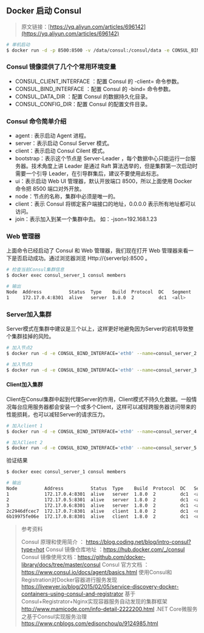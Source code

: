 ## Docker 启动 Consul
> 原文链接：[https://yq.aliyun.com/articles/696142](https://yq.aliyun.com/articles/696142)

```bash
# 单机启动
$ docker run -d -p 8500:8500 -v /data/consul:/consul/data -e CONSUL_BIND_INTERFACE='eth0' --name=consul_server_1 consul:latest agent -server -bootstrap -ui -node=1 -client='0.0.0.0'
```

### Consul 镜像提供了几个个常用环境变量

- CONSUL_CLIENT_INTERFACE ：配置 Consul 的 -client= 命令参数。
- CONSUL_BIND_INTERFACE ：配置 Consul 的 -bind= 命令参数。
- CONSUL_DATA_DIR ：配置 Consul 的数据持久化目录。
- CONSUL_CONFIG_DIR：配置 Consul 的配置文件目录。

### Consul 命令简单介绍
- agent : 表示启动 Agent 进程。
- server：表示启动 Consul Server 模式。
- client：表示启动 Consul Cilent 模式。
- bootstrap：表示这个节点是 Server-Leader ，每个数据中心只能运行一台服务器。技术角度上讲 Leader 是通过 Raft 算法选举的，但是集群第一次启动时需要一个引导 Leader，在引导群集后，建议不要使用此标志。
- ui：表示启动 Web UI 管理器，默认开放端口 8500，所以上面使用 Docker 命令把 8500 端口对外开放。
- node：节点的名称，集群中必须是唯一的。
- client：表示 Consul 将绑定客户端接口的地址，0.0.0.0 表示所有地址都可以访问。
- join：表示加入到某一个集群中去。 如：-json=192.168.1.23
### Web 管理器
上面命令已经启动了 Consul 和 Web 管理器，我们现在打开 Web 管理器来看一下是否启动成功。通过浏览器浏览 Http://{serverIp}:8500 。

```bash
# 检查当前Consul集群信息
$ docker exec consul_server_1 consul members

# 输出
Node  Address          Status  Type    Build  Protocol  DC   Segment
1     172.17.0.4:8301  alive   server  1.8.0  2         dc1  <all>
```

### Server加入集群
Server模式在集群中建议是三个以上，这样更好地避免因为Server的宕机导致整个集群挂掉的风险。

```bash
# 加入节点2
$ docker run -d -e CONSUL_BIND_INTERFACE='eth0' --name=consul_server_2 consul:latest agent -server -node=2 -join='172.17.0.4'

# 加入节点3
$ docker run -d -e CONSUL_BIND_INTERFACE='eth0' --name=consul_server_3 consul:latest agent -server -node=3 -join='172.17.0.4'
```

#### Client加入集群
Client在Consul集群中起到代理Server的作用，Client模式不持久化数据。一般情况每台应用服务器都会安装一个或多个Client，这样可以减轻跨服务器访问带来的性能损耗，也可以减轻Server的请求压力。

```bash
# 加入client 1
$ docker run -d -e CONSUL_BIND_INTERFACE='eth0' --name=consul_server_4 consul:latest agent -client -node=4 -join='172.17.0.4' -client='0.0.0.0'

# 加入Client 2
$ docker run -d -e CONSUL_BIND_INTERFACE='eth0' --name=consul_server_5 consul:latest agent -client -node=5 -join='172.17.0.4' -client='0.0.0.0'
```

验证结果

```bash
$ docker exec consul_server_1 consul members

# 输出
Node          Address          Status  Type    Build  Protocol  DC   Segment
1             172.17.0.4:8301  alive   server  1.8.0  2         dc1  <all>
2             172.17.0.5:8301  alive   server  1.8.0  2         dc1  <all>
3             172.17.0.6:8301  alive   server  1.8.0  2         dc1  <all>
2c2946dfcec7  172.17.0.7:8301  alive   client  1.8.0  2         dc1  <default>
6b19975fe06e  172.17.0.8:8301  alive   client  1.8.0  2         dc1  <default>
```

> 参考资料
> 
> Consul 原理和使用简介 ： https://blog.coding.net/blog/intro-consul?type=hot
> Consul 镜像仓库地址 ：https://hub.docker.com/_/consul
> Consul 镜像使用文档：https://github.com/docker-library/docs/tree/master/consul
> Consul 官方文档 ：https://www.consul.io/docs/agent/basics.html
> 使用Consul和Registration对Docker容器进行服务发现
> https://livewyer.io/blog/2015/02/05/service-discovery-docker-containers-using-consul-and-registrator
> 基于Consul+Registrator+Nginx实现容器服务自动发现的集群框架
> http://www.mamicode.com/info-detail-2222200.html
> .NET Core微服务之基于Consul实现服务治理
> https://www.cnblogs.com/edisonchou/p/9124985.html
